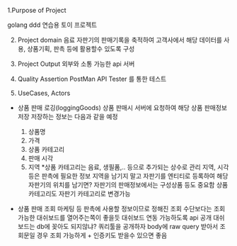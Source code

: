 1.Purpose of Project

golang ddd 연습용 토이 프로젝트

2. Project domain
음료 자판기의 판매기록을 축적하여 고객사에서 해당 데이터를
사용, 상품기획, 판촉 등에 활용할수 있도록 구성

3. Project Output
외부와 소통 가능한  api 서버

4. Quality Assertion
PostMan API Tester 를 통한 테스트

5. UseCases, Actors
- 상품 판매 로깅(loggingGoods)
    상품 판매시 서버에 요청하여 해당 상품 판매정보 저장
    저장하는 정보는 다음과 같을 예정
    1. 상품명
    2. 가격
    3. 상품 카테고리
    4. 판매 시각
    5. 지역
    *상품 카테고리는 음료, 생필품,.. 등으로 추가되는 상수로 관리
    지역, 시각 등은 판촉에 필요한 정보
    지역을 남기지 말고 자판기를 엔티티로 등록하여 해당 자판기의 위치를 남기면?
    자판기의 판매정보에서는 구성상품 등도 중요함
    상품 카테고리도 자판기 카테고리로 변경가능
    
- 상품 판매 조회
    마케팅 등 판촉에 사용할 정보이므로 정해진 조회 수단보다는 조회 가능한 대쉬보드를 열어주는쪽이 좋을듯
    대쉬보드 연동 가능하도록 api 공개
    대쉬보드는 db에 꽂아도 되지않냐?
    쿼리툴을 공개하자
    body에 raw query 받아서 조회문일 경우 조회 가능하게 + 인증키도 받을수 있으면 좋음
    
    
    
    
    
    